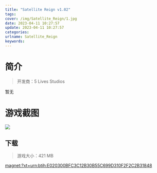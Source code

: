 ```yaml
---
title: "Satellite Reign v1.02"
tags: 
cover: /img/Satellite_Reign/1.jpg
date: 2023-04-11 10:27:57
update: 2023-04-11 10:27:57
categories: 
urlname: Satellite_Reign
keywords: 
---
```

# 简介

> 开发商：5 Lives Studios

暂无

# 游戏截图

![](/img/Satellite_Reign/2.jpg)


## 下载

> 游戏大小：421 MB

[magnet:?xt=urn:btih:E020300BFC3C12B30B55C699D310F2F2C2B31848](magnet:?xt=urn:btih:E020300BFC3C12B30B55C699D310F2F2C2B31848)